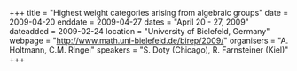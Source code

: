 +++
title = "Highest weight categories arising from algebraic groups"
date = 2009-04-20
enddate = 2009-04-27
dates = "April 20 - 27, 2009"
dateadded = 2009-02-24
location = "University of Bielefeld, Germany"
webpage = "http://www.math.uni-bielefeld.de/birep/2009/"
organisers = "A. Holtmann, C.M. Ringel"
speakers = "S. Doty (Chicago), R. Farnsteiner (Kiel)"
+++
